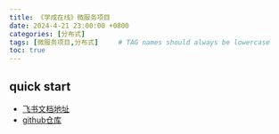 ```yaml
---
title: 《学成在线》微服务项目
date: 2024-4-21 23:00:00 +0800
categories: [分布式]
tags: [微服务项目,分布式]     # TAG names should always be lowercase
toc: true
---
```


## quick start
* [飞书文档地址](https://vxe2dlmugyl.feishu.cn/wiki/EotQwSMipiL1DfkXgUGcLBsbnhb)
* [github仓库](https://github.com/PengLuo22/xuecheng-plus-project/tree/main?tab=readme-ov-file)
